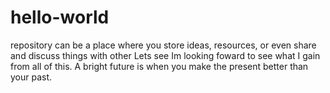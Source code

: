 # hello-world
repository can be a place where you store ideas, resources, or even share and discuss things with other
Lets see
Im looking foward to see what I gain from all of this.
A bright future is when you make the present better than your past.
